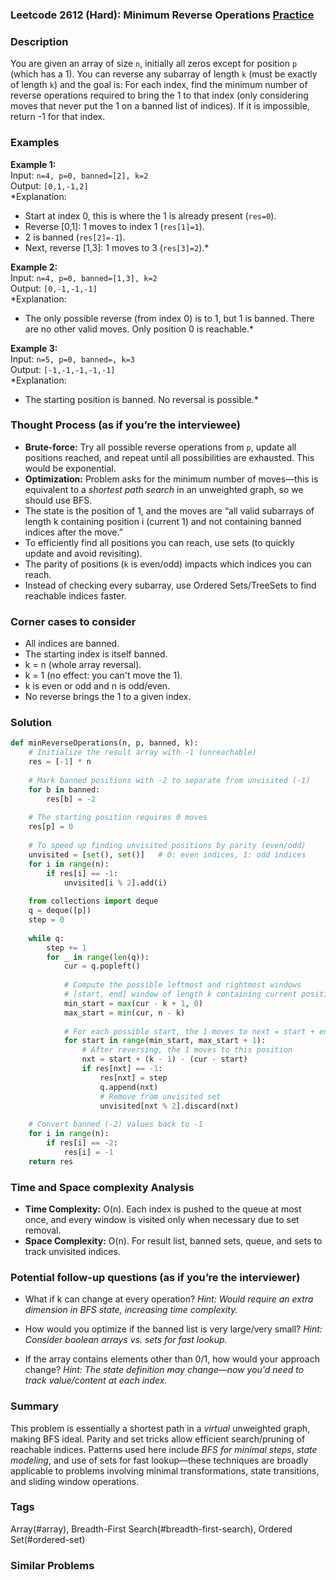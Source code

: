 ### Leetcode 2612 (Hard): Minimum Reverse Operations [Practice](https://leetcode.com/problems/minimum-reverse-operations)

### Description  
You are given an array of size `n`, initially all zeros except for position `p` (which has a 1). You can reverse any subarray of length `k` (must be exactly of length `k`) and the goal is: For each index, find the minimum number of reverse operations required to bring the 1 to that index (only considering moves that never put the 1 on a banned list of indices). If it is impossible, return -1 for that index.

### Examples  

**Example 1:**  
Input: `n=4, p=0, banned=[2], k=2`  
Output: `[0,1,-1,2]`  
*Explanation:  
- Start at index 0, this is where the 1 is already present (`res=0`).  
- Reverse [0,1]: 1 moves to index 1 (`res[1]=1`).  
- 2 is banned (`res[2]=-1`).
- Next, reverse [1,3]: 1 moves to 3 (`res[3]=2`).*

**Example 2:**  
Input: `n=4, p=0, banned=[1,3], k=2`  
Output: `[0,-1,-1,-1]`  
*Explanation:  
- The only possible reverse (from index 0) is to 1, but 1 is banned. There are no other valid moves. Only position 0 is reachable.*

**Example 3:**  
Input: `n=5, p=0, banned=, k=3`  
Output: `[-1,-1,-1,-1,-1]`  
*Explanation:  
- The starting position is banned. No reversal is possible.*

### Thought Process (as if you’re the interviewee)  
- **Brute-force:** Try all possible reverse operations from `p`, update all positions reached, and repeat until all possibilities are exhausted. This would be exponential.
- **Optimization:** Problem asks for the minimum number of moves—this is equivalent to a *shortest path search* in an unweighted graph, so we should use BFS.
- The state is the position of 1, and the moves are “all valid subarrays of length k containing position i (current 1) and not containing banned indices after the move.”
- To efficiently find all positions you can reach, use sets (to quickly update and avoid revisiting).
- The parity of positions (`k` is even/odd) impacts which indices you can reach.
- Instead of checking every subarray, use Ordered Sets/TreeSets to find reachable indices faster.

### Corner cases to consider  
- All indices are banned.
- The starting index is itself banned.
- k = n (whole array reversal).
- k = 1 (no effect: you can't move the 1).
- k is even or odd and n is odd/even.
- No reverse brings the 1 to a given index.

### Solution

```python
def minReverseOperations(n, p, banned, k):
    # Initialize the result array with -1 (unreachable)
    res = [-1] * n
    
    # Mark banned positions with -2 to separate from unvisited (-1)
    for b in banned:
        res[b] = -2
    
    # The starting position requires 0 moves
    res[p] = 0
    
    # To speed up finding unvisited positions by parity (even/odd)
    unvisited = [set(), set()]   # 0: even indices, 1: odd indices
    for i in range(n):
        if res[i] == -1:
            unvisited[i % 2].add(i)
    
    from collections import deque
    q = deque([p])
    step = 0
    
    while q:
        step += 1
        for _ in range(len(q)):
            cur = q.popleft()
            
            # Compute the possible leftmost and rightmost windows
            # [start, end] window of length k containing current position
            min_start = max(cur - k + 1, 0)
            max_start = min(cur, n - k)
            
            # For each possible start, the 1 moves to next = start + end - cur
            for start in range(min_start, max_start + 1):
                # After reversing, the 1 moves to this position
                nxt = start + (k - 1) - (cur - start)
                if res[nxt] == -1:
                    res[nxt] = step
                    q.append(nxt)
                    # Remove from unvisited set
                    unvisited[nxt % 2].discard(nxt)
    
    # Convert banned (-2) values back to -1
    for i in range(n):
        if res[i] == -2:
            res[i] = -1
    return res
```

### Time and Space complexity Analysis  

- **Time Complexity:** O(n). Each index is pushed to the queue at most once, and every window is visited only when necessary due to set removal.
- **Space Complexity:** O(n). For result list, banned sets, queue, and sets to track unvisited indices.

### Potential follow-up questions (as if you’re the interviewer)  

- What if k can change at every operation?
  *Hint: Would require an extra dimension in BFS state, increasing time complexity.*

- How would you optimize if the banned list is very large/very small?
  *Hint: Consider boolean arrays vs. sets for fast lookup.*

- If the array contains elements other than 0/1, how would your approach change?
  *Hint: The state definition may change—now you'd need to track value/content at each index.*

### Summary
This problem is essentially a shortest path in a *virtual* unweighted graph, making BFS ideal. Parity and set tricks allow efficient search/pruning of reachable indices. Patterns used here include *BFS for minimal steps*, *state modeling*, and use of sets for fast lookup—these techniques are broadly applicable to problems involving minimal transformations, state transitions, and sliding window operations.

### Tags
Array(#array), Breadth-First Search(#breadth-first-search), Ordered Set(#ordered-set)

### Similar Problems
